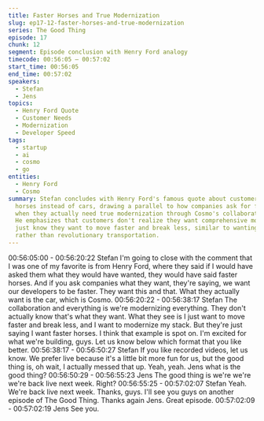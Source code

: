 ```yaml
---
title: Faster Horses and True Modernization
slug: ep17-12-faster-horses-and-true-modernization
series: The Good Thing
episode: 17
chunk: 12
segment: Episode conclusion with Henry Ford analogy
timecode: 00:56:05 – 00:57:02
start_time: 00:56:05
end_time: 00:57:02
speakers:
  - Stefan
  - Jens
topics:
  - Henry Ford Quote
  - Customer Needs
  - Modernization
  - Developer Speed
tags:
  - startup
  - ai
  - cosmo
  - go
entities:
  - Henry Ford
  - Cosmo
summary: Stefan concludes with Henry Ford's famous quote about customers wanting faster
  horses instead of cars, drawing a parallel to how companies ask for faster developers
  when they actually need true modernization through Cosmo's collaboration platform.
  He emphasizes that customers don't realize they want comprehensive modernization—they
  just know they want to move faster and break less, similar to wanting faster horses
  rather than revolutionary transportation.
---
```


00:56:05:00 - 00:56:20:22
Stefan
I'm going to close with the comment that I was one of my favorite is from Henry Ford, where
they said if I would have asked them what they would have wanted, they would have said faster
horses. And if you ask companies what they want, they're saying, we want our developers to be
faster. They want this and that. What they actually want is the car, which is Cosmo.
00:56:20:22 - 00:56:38:17
Stefan
The collaboration and everything is we're modernizing everything. They don't actually know
that's what they want. What they see is I just want to move faster and break less, and I want to
modernize my stack. But they're just saying I want faster horses. I think that example is spot on.
I'm excited for what we're building, guys. Let us know below which format that you like better.
00:56:38:17 - 00:56:50:27
Stefan
If you like recorded videos, let us know. We prefer live because it's a little bit more fun for us, but
the good thing is, oh wait, I actually messed that up. Yeah, yeah. Jens what is the good thing?
00:56:50:29 - 00:56:55:23
Jens
The good thing is we're we're we're back live next week. Right?
00:56:55:25 - 00:57:02:07
Stefan
Yeah. We're back live next week. Thanks, guys. I'll see you guys on another episode of The
Good Thing. Thanks again Jens. Great episode.
00:57:02:09 - 00:57:02:19
Jens
See you.